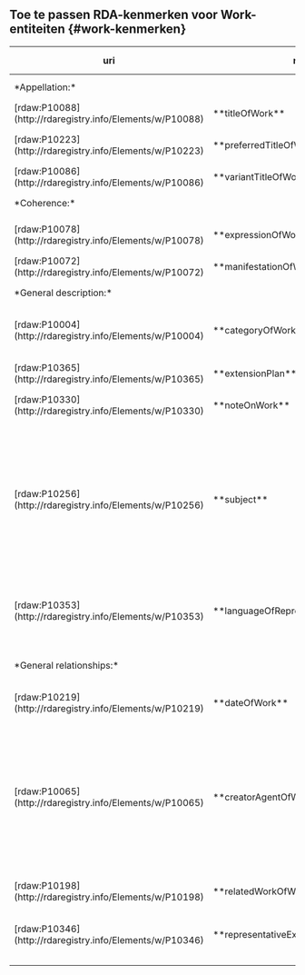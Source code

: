 Toe te passen RDA-kenmerken voor Work-entiteiten {#work-kenmerken}
--------------------

<table class='complex data'>
    <thead>
        <tr>
            <th>uri</th>
            <th>naam</th>
            <th>opm.</th>
            <th>range</th>
            <th>vastlegging</th>
            <th>verpl? (*2)</th>
            <th>max.</th>
            <th>waarde</th>
            <th></th>
        </tr>
    </thead>
    <tbody>
        <tr>
            <td colspan=2>*Appellation:*</td>
            <td>*elementen om de entiteit te benoemen:*</td>
            <td></td>
            <td></td>
            <td>M</td>
            <td>&gt;1</td>
            <td></td>
            <td></td>
        </tr>
        <tr>
            <td>[rdaw:P10088](http://rdaregistry.info/Elements/w/P10088)</td>
            <td>**titleOfWork**</td>
            <td>oorspronkelijke titel</td>
            <td>`Nomen`</td>
            <td>U</td>
            <td>M</td>
            <td>1</td>
            <td></td>
            <td></td>
        </tr>
        <tr>
            <td>[rdaw:P10223](http://rdaregistry.info/Elements/w/P10223)</td>
            <td>**preferredTitleOfWork**</td>
            <td>meest bekende titel, alleen indien anders dan **titleOfWork**</td>
            <td>`Nomen`</td>
            <td>U</td>
            <td>MA</td>
            <td>1</td>
            <td></td>
            <td></td>
        </tr>
        <tr>
            <td>[rdaw:P10086](http://rdaregistry.info/Elements/w/P10086)</td>
            <td>**variantTitleOfWork**</td>
            <td></td>
            <td>`Nomen`</td>
            <td>U</td>
            <td>MA</td>
            <td>&gt;1</td>
            <td></td>
            <td></td>
        </tr>
        <tr>
            <td colspan=2>*Coherence:*</td>
            <td>*primaire relaties tussen entiteiten:*</td>
            <td></td>
            <td></td>
            <td>M</td>
            <td>&gt;1</td>
            <td></td>
            <td></td>
        </tr>
        <tr>
            <td>[rdaw:P10078](http://rdaregistry.info/Elements/w/P10078)</td>
            <td>**expressionOfWork**</td>
            <td>relateer `Expressions` vooral aan het `Work` via de `Expression`</td>
            <td>`Expression`</td>
            <td>S / Id / IRI</td>
            <td>O</td>
            <td>&gt;1</td>
            <td></td>
            <td></td>
        </tr>
        <tr>
            <td>[rdaw:P10072](http://rdaregistry.info/Elements/w/P10072)</td>
            <td>**manifestationOfWork**</td>
            <td></td>
            <td>`Manifestation`</td>
            <td>S / Id / IRI</td>
            <td>O</td>
            <td>&gt;1</td>
            <td></td>
            <td></td>
        </tr>
        <tr>
            <td colspan=2>*General description:*</td>
            <td>*algemene beschrijving (basistoepassingsprofiel):*</td>
            <td></td>
            <td></td>
            <td></td>
            <td></td>
            <td></td>
            <td></td>
        </tr>
        <tr>
            <td>[rdaw:P10004](http://rdaregistry.info/Elements/w/P10004)</td>
            <td>**categoryOfWork**</td>
            <td>voor o.a. genre</td>
            <td>-</td>
            <td>U / S / Id / IRI</td>
            <td>M</td>
            <td>&gt;1</td>
            <td>bijvoorbeeld:<br>[Brinkman Trefwoorden Thesaurus](http://data.bibliotheken.nl/id/dataset/brinkman) <br>[Thema](https://ns.editeur.org/thema/nl)</td>
            <td></td>
        </tr>
        <tr>
            <td>[rdaw:P10365](http://rdaregistry.info/Elements/w/P10365)</td>
            <td>**extensionPlan**</td>
            <td></td>
            <td>-</td>
            <td>S / Id / IRI</td>
            <td>M</td>
            <td>1</td>
            <td>bijvoorbeeld: &quot;static plan&quot;,<br>zie [RDA Extension Plan](http://www.rdaregistry.info/termList/RDAExtensionPlan/)</td>
            <td></td>
        </tr>
        <tr>
            <td>[rdaw:P10330](http://rdaregistry.info/Elements/w/P10330)</td>
            <td>**noteOnWork**</td>
            <td></td>
            <td>-</td>
            <td>U</td>
            <td>O</td>
            <td>&gt;1</td>
            <td></td>
            <td></td>
        </tr>
        <tr>
            <td>[rdaw:P10256](http://rdaregistry.info/Elements/w/P10256)</td>
            <td>**subject**</td>
            <td>gebruik waar zinvol een subelement met een specifieke *range* (Gebruik van subelementen met een specifiekere *range* helpt om in *records*-gebaseerde systemen de klasse van het object expliciet te maken. In een linked data-omgeving wordt juist aangeraden om zo algemeen mogelijke kenmerken te gebruiken én de RDF-entiteiten expliciet van een klasse te voorzien.)</td>
            <td>-</td>
            <td></td>
            <td>O</td>
            <td>&gt;1</td>
            <td>bijvoorbeeld: <br>Brinkman Trefwoorden Thesaurus [^3]</td>
            <td></td>
        </tr>
        <tr>
            <td>[rdaw:P10353](http://rdaregistry.info/Elements/w/P10353)</td>
            <td>**languageOfRepresentativeExpression**</td>
            <td>oorspronkelijke taal (bij vertalingen), gebruik indien geen **representativeExpression** aanwijsbaar</td>
            <td>-</td>
            <td>S</td>
            <td>O</td>
            <td>&gt;1</td>
            <td>ISO 639-2</td>
            <td></td>
        </tr>
        <tr>
            <td colspan=2>*General relationships:*</td>
            <td>*algemene elementen om relaties van de entiteit te beschrijven (basistoepassingsprofiel):*</td>
            <td></td>
            <td></td>
            <td></td>
            <td></td>
            <td></td>
            <td></td>
        </tr>
        <tr>
            <td>[rdaw:P10219](http://rdaregistry.info/Elements/w/P10219)</td>
            <td>**dateOfWork**</td>
            <td></td>
            <td>`Timespan`</td>
            <td>U / S / Id / IRI</td>
            <td>O</td>
            <td>1</td>
            <td>ISO 8601-1:2019</td>
            <td></td>
        </tr>
        <tr>
            <td>[rdaw:P10065](http://rdaregistry.info/Elements/w/P10065)</td>
            <td>**creatorAgentOfWork**</td>
            <td>gebruik wat betreft de rol een zo specifiek mogelijk subelement (Gebruik van subelementen met een specifiekere *range* helpt om in *records*-gebaseerde systemen de klasse van het object expliciet te maken. In een linked data-omgeving wordt juist aangeraden om zo algemeen mogelijke kenmerken te gebruiken én de RDF-entiteiten expliciet van een klasse te voorzien.)</td>
            <td>`Agent`</td>
            <td>S / Id / IRI</td>
            <td>M</td>
            <td>&gt;1</td>
            <td></td>
            <td>NTA, NACO, Corporatiethesaurus</td>
        </tr>
        <tr>
            <td>[rdaw:P10198](http://rdaregistry.info/Elements/w/P10198)</td>
            <td>**relatedWorkOfWork**</td>
            <td>gebruik een zo specifiek mogelijke subelement</td>
            <td>`Work`</td>
            <td>S / Id / IRI</td>
            <td>O</td>
            <td>&gt;1</td>
            <td></td>
            <td></td>
        </tr>
        <tr>
            <td>[rdaw:P10346](http://rdaregistry.info/Elements/w/P10346)</td>
            <td>**representativeExpression**</td>
            <td>gebruik dit voor de `Expression` van de eerste `Manifestation` van het `Work`, als meerdere `Expressions` zijn</td>
            <td>`Expression`</td>
            <td>S / Id / IRI</td>
            <td>O</td>
            <td>&gt;1</td>
            <td></td>
            <td></td>
        </tr>
    </tbody>
</table>
